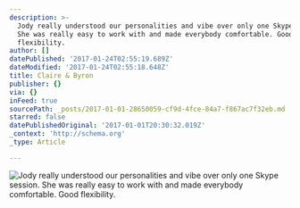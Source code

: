 ```yaml
---
description: >-
  Jody really understood our personalities and vibe over only one Skype session.
  She was really easy to work with and made everybody comfortable. Good
  flexibility.
author: []
datePublished: '2017-01-24T02:55:19.689Z'
dateModified: '2017-01-24T02:55:18.648Z'
title: Claire & Byron
publisher: {}
via: {}
inFeed: true
sourcePath: _posts/2017-01-01-28650059-cf9d-4fce-84a7-f867ac7f32eb.md
starred: false
datePublishedOriginal: '2017-01-01T20:30:32.019Z'
_context: 'http://schema.org'
_type: Article

---
```

![Jody really understood our personalities and vibe over only one Skype session. She was really easy to work with and made everybody comfortable. Good flexibility.](https://the-grid-user-content.s3-us-west-2.amazonaws.com/ed544986-3d81-4097-bba1-a9b0e9612f0e.jpg)